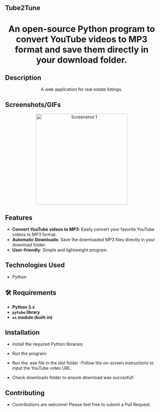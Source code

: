 ## Tube2Tune
<h1 align="center">
An open-source Python program to convert YouTube videos to MP3 format and save them directly in your download folder.
  <br>
</h1>

## Description
<p align="center">A web application for real estate listings.</p>

## Screenshots/GIFs
<p align="center">
  <img src="https://github.com/ejmoore99/tube2tune/assets/155325780/6d79db67-219c-43c1-aac4-f66e5a1a8267"alt="Screenshot 1" width="300">
</p>

## Features

- **Convert YouTube videos to MP3**: Easily convert your favorite YouTube videos to MP3 format.
- **Automatic Downloads**: Save the downloaded MP3 files directly in your download folder.
- **User-friendly**: Simple and lightweight program.

## Technologies Used

- Python

## 🛠️ Requirements

- **Python 3.x**
- **`pytube` library**
- **`os` module (built-in)**


## Installation
- Install the required Python libraries:

- Run the program:
- Run the .exe file in the dist folder 
-Follow the on-screen instructions to input the YouTube video URL.
- Check downloads folder to ensure download was succesful!

## Contributing
- Contributions are welcome! Please feel free to submit a Pull Request.
